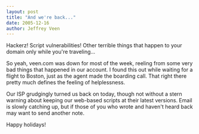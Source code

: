 ```yaml
--- 
layout: post
title: "And we're back..."
date: 2005-12-16
author: Jeffrey Veen
---
```

Hackerz! Script vulnerabilities! Other terrible things that happen to your domain only while you're traveling...

So yeah, veen.com was down for most of the week, reeling from some very bad things that happened in our account. I found this out while waiting for a flight to Boston, just as the agent made the boarding call. That right there pretty much defines the feeling of helplessness.

Our ISP grudgingly turned us back on today, though not without a stern warning about keeping our web-based scripts at their latest versions. Email is slowly catching up, but if those of you who wrote and haven't heard back may want to send another note.

Happy holidays! 
&#8203;